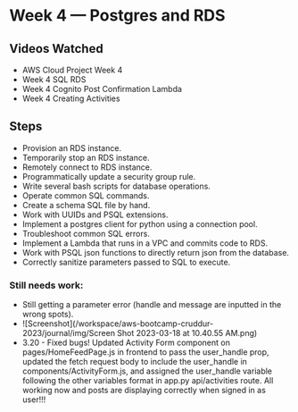 # Week 4 — Postgres and RDS

## Videos Watched
- AWS Cloud Project Week 4
- Week 4 SQL RDS
- Week 4 Cognito Post Confirmation Lambda
- Week 4 Creating Activities

## Steps
- Provision an RDS instance. 
- Temporarily stop an RDS instance. 
- Remotely connect to RDS instance. 
- Programmatically update a security group rule. 
- Write several bash scripts for database operations. 
- Operate common SQL commands. 
- Create a schema SQL file by hand. 
- Work with UUIDs and PSQL extensions. 
- Implement a postgres client for python using a connection pool. 
- Troubleshoot common SQL errors. 
- Implement a Lambda that runs in a VPC and commits code to RDS. 
- Work with PSQL json functions to directly return json from the database. 
- Correctly sanitize parameters passed to SQL to execute. 

### Still needs work:
- Still getting a parameter error (handle and message are inputted in the wrong spots). 
- ![Screenshot](/workspace/aws-bootcamp-cruddur-2023/journal/img/Screen Shot 2023-03-18 at 10.40.55 AM.png)
- 3.20 - Fixed bugs!  Updated Activity Form component on pages/HomeFeedPage.js in frontend to pass the user_handle prop, updated the fetch request body to include the user_handle in components/ActivityForm.js, and assigned the user_handle variable following the other variables format in app.py api/activities route. All working now and posts are displaying correctly when signed in as user!!!  
